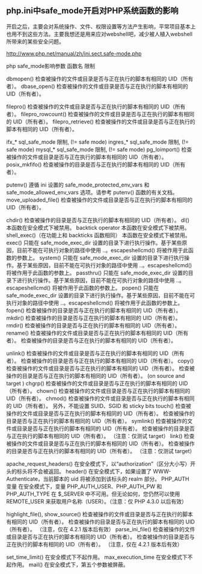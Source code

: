 ## php.ini中safe_mode开启对PHP系统函数的影响
开启之后，主要会对系统操作、文件、权限设置等方法产生影响，平常项目基本上也用不到这些方法。主要我想还是用来应对webshell吧，减少被人植入webshell所带来的某些安全问题。

http://www.php.net/manual/zh/ini.sect.safe-mode.php

php safe_mode影响参数
函数名 限制

dbmopen() 检查被操作的文件或目录是否与正在执行的脚本有相同的 UID（所有者）。
dbase_open() 检查被操作的文件或目录是否与正在执行的脚本有相同的 UID（所有者）。

filepro() 检查被操作的文件或目录是否与正在执行的脚本有相同的 UID（所有者）。
filepro_rowcount() 检查被操作的文件或目录是否与正在执行的脚本有相同的 UID（所有者）。
filepro_retrieve() 检查被操作的文件或目录是否与正在执行的脚本有相同的 UID（所有者）。

ifx_* sql_safe_mode 限制, (!= safe mode)
ingres_* sql_safe_mode 限制, (!= safe mode)
mysql_* sql_safe_mode 限制, (!= safe mode)
pg_loimport() 检查被操作的文件或目录是否与正在执行的脚本有相同的 UID（所有者）。
posix_mkfifo() 检查被操作的目录是否与正在执行的脚本有相同的 UID（所有者）。

putenv() 遵循 ini 设置的 safe_mode_protected_env_vars 和 safe_mode_allowed_env_vars 选项。请参考 putenv() 函数的有关文档。 
move_uploaded_file() 检查被操作的文件或目录是否与正在执行的脚本有相同的 UID（所有者）。

chdir() 检查被操作的目录是否与正在执行的脚本有相同的 UID（所有者）。
dl() 本函数在安全模式下被禁用。
backtick operator 本函数在安全模式下被禁用。
shell_exec()（在功能上和 backticks 函数相同） 本函数在安全模式下被禁用。
exec() 只能在 safe_mode_exec_dir 设置的目录下进行执行操作。基于某些原因，目前不能在可执行对象的路径中使用 ..。escapeshellcmd() 将被作用于此函数的参数上。 
system() 只能在 safe_mode_exec_dir 设置的目录下进行执行操作。基于某些原因，目前不能在可执行对象的路径中使用 ..。escapeshellcmd() 将被作用于此函数的参数上。 
passthru() 只能在 safe_mode_exec_dir 设置的目录下进行执行操作。基于某些原因，目前不能在可执行对象的路径中使用 ..。escapeshellcmd() 将被作用于此函数的参数上。 
popen() 只能在 safe_mode_exec_dir 设置的目录下进行执行操作。基于某些原因，目前不能在可执行对象的路径中使用 ..。escapeshellcmd() 将被作用于此函数的参数上。 
fopen() 检查被操作的目录是否与正在执行的脚本有相同的 UID（所有者）。
mkdir() 检查被操作的目录是否与正在执行的脚本有相同的 UID（所有者）。
rmdir() 检查被操作的目录是否与正在执行的脚本有相同的 UID（所有者）。
rename() 检查被操作的文件或目录是否与正在执行的脚本有相同的 UID（所有者）。 检查被操作的目录是否与正在执行的脚本有相同的 UID（所有者）。

unlink() 检查被操作的文件或目录是否与正在执行的脚本有相同的 UID（所有者）。 检查被操作的目录是否与正在执行的脚本有相同的 UID（所有者）。
copy() 检查被操作的文件或目录是否与正在执行的脚本有相同的 UID（所有者）。 检查被操作的目录是否与正在执行的脚本有相同的 UID（所有者）。 (on source and target ) 
chgrp() 检查被操作的文件或目录是否与正在执行的脚本有相同的 UID（所有者）。
chown() 检查被操作的文件或目录是否与正在执行的脚本有相同的 UID（所有者）。
chmod() 检查被操作的文件或目录是否与正在执行的脚本有相同的 UID（所有者）。 另外，不能设置 SUID、SGID 和 sticky bits
touch() 检查被操作的文件或目录是否与正在执行的脚本有相同的 UID（所有者）。 检查被操作的目录是否与正在执行的脚本有相同的 UID（所有者）。
symlink() 检查被操作的文件或目录是否与正在执行的脚本有相同的 UID（所有者）。 检查被操作的目录是否与正在执行的脚本有相同的 UID（所有者）。 （注意：仅测试 target）
link() 检查被操作的文件或目录是否与正在执行的脚本有相同的 UID（所有者）。 检查被操作的目录是否与正在执行的脚本有相同的 UID（所有者）。 （注意：仅测试 target）

apache_request_headers() 在安全模式下，以“authorization”（区分大小写）开头的标头将不会被返回。 
header() 在安全模式下，如果设置了 WWW-Authenticate，当前脚本的 uid 将被添加到该标头的 realm 部分。
PHP_AUTH 变量 在安全模式下，变量 PHP_AUTH_USER、PHP_AUTH_PW 和 PHP_AUTH_TYPE 在 $_SERVER 中不可用。但无论如何，您仍然可以使用 REMOTE_USER 来获取用户名称（USER）。（注意：仅 PHP 4.3.0 以后有效）

highlight_file(), show_source() 检查被操作的文件或目录是否与正在执行的脚本有相同的 UID（所有者）。 检查被操作的目录是否与正在执行的脚本有相同的 UID（所有者）。 （注意，仅在 4.2.1 版本后有效） 
parse_ini_file() 检查被操作的文件或目录是否与正在执行的脚本有相同的 UID（所有者）。 检查被操作的目录是否与正在执行的脚本有相同的 UID（所有者）。 （注意，仅在 4.2.1 版本后有效）

set_time_limit() 在安全模式下不起作用。 
max_execution_time 在安全模式下不起作用。 
mail() 在安全模式下，第五个参数被屏蔽。